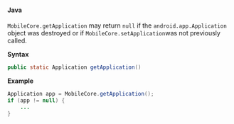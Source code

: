 #### Java

<InlineAlert variant="warning" slots="text"/>

`MobileCore.getApplication` may return `null` if the `android.app.Application` object was destroyed or if `MobileCore.setApplication`was not previously called.

**Syntax**

```java
public static Application getApplication()
```

**Example**

```java
Application app = MobileCore.getApplication();
if (app != null) {
    ...
}
```